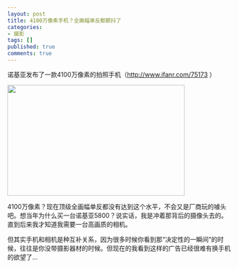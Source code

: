 ```yaml
---
layout: post
title: 4100万像素手机？全画幅单反都颤抖了
categories:
- 摄影
tags: []
published: true
comments: true
---
```

<p><p>诺基亚发布了一款4100万像素的拍照手机（<a href="http://www.ifanr.com/75173">http://www.ifanr.com/75173</a> ）</p><p><span><img src="http://m1.img.libdd.com/farm3/3/4ED4A81415F92DCB3024148FA0485103_400_250.jpg" width="400" height="250" /></span><br /></p><p>4100万像素？现在顶级全画幅单反都没有达到这个水平，不会又是厂商玩的噱头吧。想当年为什么买一台诺基亚5800？说实话，我是冲着那背后的摄像头去的。直到后来我才知道我需要一台高画质的相机。</p><p>但其实手机和相机是种互补关系，因为很多时候你看到那“决定性的一瞬间”的时候，往往是你没带摄影器材的时候。但现在的我看到这样的广告已经很难有换手机的欲望了...</p></p>
